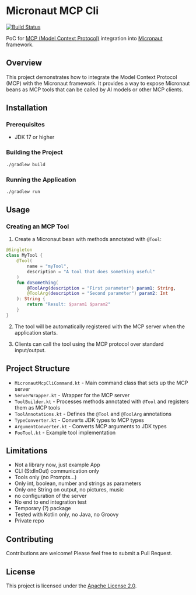 # Micronaut MCP Cli

[![Build Status](https://github.com/satai/mcp-micronaut-poc/actions/workflows/gradle.yml/badge.svg)](https://github.com/satai/mcp-micronaut-poc/actions/workflows/gradle.yml)

PoC for [MCP (Model Context Protocol)](https://modelcontextprotocol.io/) integration into [Micronaut](https://micronaut.io/) framework.

## Overview

This project demonstrates how to integrate the Model Context Protocol (MCP) with the Micronaut framework. It provides a way to expose Micronaut beans as MCP tools that can be called by AI models or other MCP clients.

## Installation

### Prerequisites

- JDK 17 or higher

### Building the Project

```bash
./gradlew build
```

### Running the Application

```bash
./gradlew run
```

## Usage

### Creating an MCP Tool

1. Create a Micronaut bean with methods annotated with `@Tool`:

```kotlin
@Singleton
class MyTool {
    @Tool(
        name = "myTool",
        description = "A tool that does something useful"
    )
    fun doSomething(
        @ToolArg(description = "First parameter") param1: String,
        @ToolArg(description = "Second parameter") param2: Int
    ): String {
        return "Result: $param1 $param2"
    }
}
```

2. The tool will be automatically registered with the MCP server when the application starts.

3. Clients can call the tool using the MCP protocol over standard input/output.

## Project Structure

- `MicronautMcpCliCommand.kt` - Main command class that sets up the MCP server
- `ServerWrapper.kt` - Wrapper for the MCP server
- `ToolBuilder.kt` - Processes methods annotated with `@Tool` and registers them as MCP tools
- `ToolAnnotations.kt` - Defines the `@Tool` and `@ToolArg` annotations
- `TypeConverter.kt` - Converts JDK types to MCP types
- `ArgumentConverter.kt` - Converts MCP arguments to JDK types
- `FooTool.kt` - Example tool implementation

## Limitations

- Not a library now, just example App
- CLI (StdInOut) communication only
- Tools only (no Prompts...)
- Only int, boolean, number and strings as parameters
- Only one String on output, no pictures, music
- no configuration of the server
- No end to end integration test
- Temporary (?) package
- Tested with Kotlin only, no Java, no Groovy
- Private repo

## Contributing

Contributions are welcome! Please feel free to submit a Pull Request.

## License

This project is licensed under the [Apache License 2.0](LICENSE).
